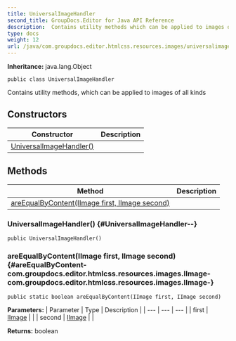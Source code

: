 ```yaml
---
title: UniversalImageHandler
second_title: GroupDocs.Editor for Java API Reference
description:  Contains utility methods which can be applied to images of all kinds
type: docs
weight: 12
url: /java/com.groupdocs.editor.htmlcss.resources.images/universalimagehandler/
---
```

**Inheritance:**
java.lang.Object
```
public class UniversalImageHandler
```

Contains utility methods, which can be applied to images of all kinds
## Constructors

| Constructor | Description |
| --- | --- |
| [UniversalImageHandler()](#UniversalImageHandler--) |  |
## Methods

| Method | Description |
| --- | --- |
| [areEqualByContent(IImage first, IImage second)](#areEqualByContent-com.groupdocs.editor.htmlcss.resources.images.IImage-com.groupdocs.editor.htmlcss.resources.images.IImage-) |  |
### UniversalImageHandler() {#UniversalImageHandler--}
```
public UniversalImageHandler()
```


### areEqualByContent(IImage first, IImage second) {#areEqualByContent-com.groupdocs.editor.htmlcss.resources.images.IImage-com.groupdocs.editor.htmlcss.resources.images.IImage-}
```
public static boolean areEqualByContent(IImage first, IImage second)
```




**Parameters:**
| Parameter | Type | Description |
| --- | --- | --- |
| first | [IImage](../../com.groupdocs.editor.htmlcss.resources.images/iimage) |  |
| second | [IImage](../../com.groupdocs.editor.htmlcss.resources.images/iimage) |  |

**Returns:**
boolean
